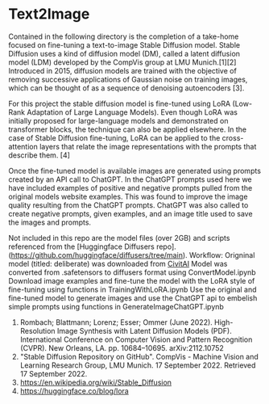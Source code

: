 # Text2Image

Contained in the following directory is the completion of a take-home focused on fine-tuning a text-to-image Stable Diffusion model. 
Stable Diffusion uses a kind of diffusion model (DM), called a latent diffusion model (LDM) developed by the CompVis group at LMU Munich.[1][2] Introduced in 2015, diffusion models are trained with the objective of removing successive applications of Gaussian noise on training images, which can be thought of as a sequence of denoising autoencoders [3]. 

For this project the stable diffusion model is fine-tuned using LoRA (Low-Rank Adaptation of Large Language Models). Even though LoRA was initially proposed for large-language models and demonstrated on transformer blocks, the technique can also be applied elsewhere. In the case of Stable Diffusion fine-tuning, LoRA can be applied to the cross-attention layers that relate the image representations with the prompts that describe them. [4] 

Once the fine-tuned model is available images are generated using prompts created by an API call to ChatGPT. In the ChatGPT prompts used here we have included examples of positive and negative prompts pulled from the original models website examples. This was found to improve the image quality resulting from the ChatGPT prompts. ChatGPT was also called to create negative prompts, given examples, and an image title used to save the images and prompts. 

Not included in this repo are the model files (over 2GB) and scripts referenced from the [Huggingface Diffusers repo]. (https://github.com/huggingface/diffusers/tree/main). 
Workflow:
    Origninal model (titled: deliberate) was downloaded from [CivitAI](https://civitai.com/models/4823/deliberate)
    Model was converted from .safetensors to diffusers format using ConvertModel.ipynb
    Download image examples and fine-tune the model with the LoRA style of fine-tuning using functions in TrainingWithLoRA.ipynb
    Use the original and fine-tuned model to generate images and use the ChatGPT api to embelish simple prompts using functions in GenerateImageChatGPT.ipynb






1) Rombach; Blattmann; Lorenz; Esser; Ommer (June 2022). High-Resolution Image Synthesis with Latent Diffusion Models (PDF). International Conference on Computer Vision and Pattern Recognition (CVPR). New Orleans, LA. pp. 10684–10695. arXiv:2112.10752
2) "Stable Diffusion Repository on GitHub". CompVis - Machine Vision and Learning Research Group, LMU Munich. 17 September 2022. Retrieved 17 September 2022.
3) https://en.wikipedia.org/wiki/Stable_Diffusion
4) https://huggingface.co/blog/lora
